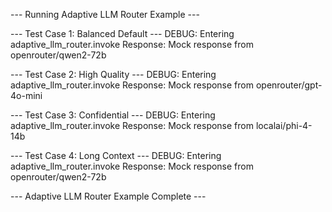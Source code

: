 --- Running Adaptive LLM Router Example ---

--- Test Case 1: Balanced Default ---
DEBUG: Entering adaptive_llm_router.invoke
Response: Mock response from openrouter/qwen2-72b

--- Test Case 2: High Quality ---
DEBUG: Entering adaptive_llm_router.invoke
Response: Mock response from openrouter/gpt-4o-mini

--- Test Case 3: Confidential ---
DEBUG: Entering adaptive_llm_router.invoke
Response: Mock response from localai/phi-4-14b

--- Test Case 4: Long Context ---
DEBUG: Entering adaptive_llm_router.invoke
Response: Mock response from openrouter/qwen2-72b

--- Adaptive LLM Router Example Complete ---
